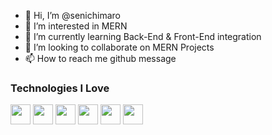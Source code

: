 - 👋 Hi, I’m @senichimaro
- 👀 I’m interested in MERN 
- 🌱 I’m currently learning Back-End & Front-End integration
- 💞️ I’m looking to collaborate on MERN Projects
- 📫 How to reach me github message


### Technologies I Love
<img height="32" width="32" src="https://cdn.jsdelivr.net/npm/simple-icons@v5/icons/React.svg" />
<img height="32" width="32" src="https://cdn.jsdelivr.net/npm/simple-icons@v5/icons/MongoDB.svg" />
<img height="32" width="32" src="https://cdn.jsdelivr.net/npm/simple-icons@v5/icons/Node.js.svg" />
<img height="32" width="32" src="https://cdn.jsdelivr.net/npm/simple-icons@v5/icons/Express.svg" />
<img height="32" width="32" src="https://cdn.jsdelivr.net/npm/simple-icons@v5/icons/simpleicons.svg" />
<img height="32" width="32" src="https://unpkg.com/simple-icons@v5/icons/React.svg" />
















<!---
senichimaro/senichimaro is a ✨ special ✨ repository because its `README.md` (this file) appears on your GitHub profile.
You can click the Preview link to take a look at your changes.
--->
